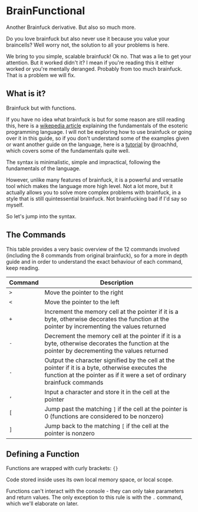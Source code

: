 # BrainFunctional
Another Brainfuck derivative. But also so much more.

Do you love brainfuck but also never use it because you value your braincells? Well worry not, the solution to all your problems is here.

We bring to you simple, scalable brainfuck! Ok no. That was a lie to get your attention. But it worked didn't it? I mean if you're reading this it either worked or you're mentally deranged. Probably from too much brainfuck. That is a problem we will fix.

## What is it?
Brainfuck but with functions.

If you have no idea what brainfuck is but for some reason are still reading this, here is a [wikepedia article]([url](https://en.wikipedia.org/wiki/Brainfuck)) explaining the fundamentals of the esoteric programming language. I will not be exploring how to use brainfuck or going over it in this guide, so if you don't understand some of the examples given or want another guide on the language, here is a [tutorial]([url](https://gist.github.com/roachhd/dce54bec8ba55fb17d3a)) by @roachhd, which covers some of the fundamentals quite well.

The syntax is minimalistic, simple and impractical, following the fundamentals of the language.

However, unlike many features of brainfuck, it is a powerful and versatile tool which makes the language more high level. Not a lot more, but it actually allows you to solve more complex problems with brainfuck, in a style that is still quintessential brainfuck. Not brainfucking bad if I'd say so myself.

So let's jump into the syntax.

## The Commands
This table provides a very basic overview of the 12 commands involved (including the 8 commands from original brainfuck), so for a more in depth guide and in order to understand the exact behaviour of each command, keep reading.

Command | Description
--- | ---
`>` |	Move the pointer to the right
`<`	| Move the pointer to the left
`+` | Increment the memory cell at the pointer if it is a byte, otherwise decorates the function at the pointer by incrementing the values returned
`-`	| Decrement the memory cell at the pointer if it is a byte, otherwise decorates the function at the pointer by decrementing the values returned
`.`	| Output the character signified by the cell at the pointer if it is a byte, otherwise executes the function at the pointer as if it were a set of ordinary brainfuck commands
`,`	| Input a character and store it in the cell at the pointer
`[`	| Jump past the matching `]` if the cell at the pointer is 0 (functions are considered to be nonzero)
`]`	| Jump back to the matching `[` if the cell at the pointer is nonzero


## Defining a Function
Functions are wrapped with curly brackets: `{}`

Code stored inside uses its own local memory space, or local scope.

Functions can't interact with the console - they can only take parameters and return values. The only exception to this rule is with the `.` command, which we'll elaborate on later.

